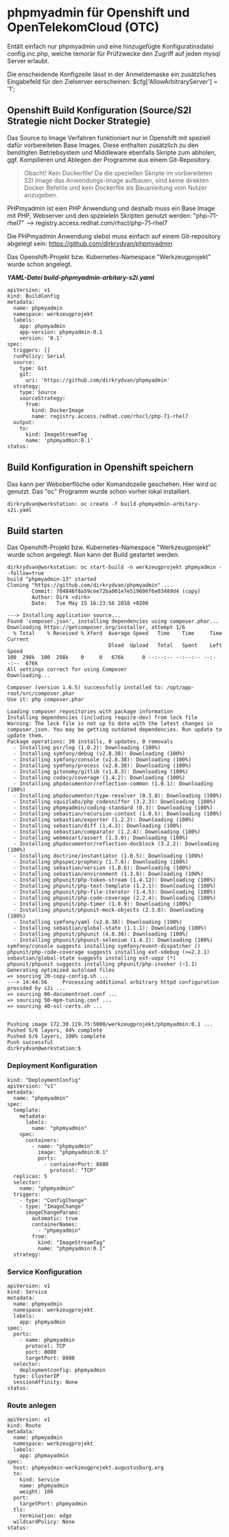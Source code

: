# phpmyadmin für Openshift und OpenTelekomCloud (OTC)

Entält einfach nur phpmyadmin und eine hinzugefügte Konfiguratinsdatei config.inc.php,
welche temorär für Prüfzwecke den Zugriff auf jeden mysql Server erlaubt.

Die enscheidende Konfigzeile lässt in der Anmeldemaske ein zusätzliches Eingabefeld für den Zielserver eerscheinen:
$cfg['AllowArbitraryServer'] = '1';

## Openshift Build Konfiguration (Source/S2I Strategie nicht Docker Strategie)
Das Source to Image Verfahren funktioniert nur in Openshift mit speziell dafür vorbereiteten Base Images.
Diese enthalten zusätzlich zu den benötigten Betriebsystem und Middleware ebenfalls Skripte zum abholen, ggf. Kompilieren und Ablegen der Programme aus einem Git-Repository.
> Obacht! Kein Dockerfile!
>Da die speziellen Skripte im vorbereiteten S2I Image das Anwendungs-Image aufbauen, sind keine direkten Docker Befehle und kein Dockerfile als Bauanleitung vom Nutzer anzugeben.

PHPmyadmin ist eien PHP Anwendung und deshalb muss ein Base Image mit PHP, Webserver und den spzeieleln Skripten genutzt werden:
"php-71-rhel7" --> registry.access.redhat.com/rhscl/php-71-rhel7

Die PHPmyadmin Anwendung slebst muss einfach auf einem Git-repository abgelegt sein:
https://github.com/dirkrydvan/phpmyadmin

Das Openshift-Projekt bzw. Kubernetes-Namespace "Werkzeugprojekt" wurde schon angelegt.


___YAML-Datei build-phpmyadmin-arbitary-s2i.yaml___
```
apiVersion: v1
kind: BuildConfig
metadata:
  name: phpmyadmin
  namespace: werkzeugprojekt
  labels:
    app: phpmyadmin
    app-version: phpmyadmin-0.1
    version: '0.1'
spec:
  triggers: []
  runPolicy: Serial
  source:
    type: Git
    git:
      uri: 'https://github.com/dirkrydvan/phpmyadmin'
  strategy:
    type: Source
    sourceStrategy:
      from:
        kind: DockerImage
        name: registry.access.redhat.com/rhscl/php-71-rhel7
  output:
    to:
      kind: ImageStreamTag
      name: 'phpmyadmin:0.1'
status:
```

## Build Konfiguration in Openshift speichern

Das kann per Weboberflöche oder Komandozeile geschehen. 
Hier wird oc genutzt. Das "oc" Programm wurde schon vorher lokal installiert.

```
dirkrydvan@workstation: oc create -f build-phpmyadmin-arbitary-s2i.yaml
```

## Build starten

Das Openshift-Projekt bzw. Kubernetes-Namespace "Werkzeugprojekt" wurde schon angelegt.
Nun kann der Build gestartet werden. 

```
dirkrydvan@workstation: oc start-build -n werkzeugprojekt phpmyadmin --follow=true
build "phpmyadmin-13" started
Cloning "https://github.com/dirkrydvan/phpmyadmin" ...
        Commit: 704846f8a59cee72ba001e7e519606f6e03489d4 (copy)
        Author: Dirk <dirk>
        Date:   Tue May 15 16:23:56 2018 +0200

---> Installing application source...
Found 'composer.json', installing dependencies using composer.phar...
Downloading https://getcomposer.org/installer, attempt 1/6
  % Total    % Received % Xferd  Average Speed   Time    Time     Time  Current
                                 Dload  Upload   Total   Spent    Left  Speed
100  298k  100  298k    0     0   676k      0 --:--:-- --:--:-- --:--:--  676k
All settings correct for using Composer
Downloading...

Composer (version 1.6.5) successfully installed to: /opt/app-root/src/composer.phar
Use it: php composer.phar

Loading composer repositories with package information
Installing dependencies (including require-dev) from lock file
Warning: The lock file is not up to date with the latest changes in composer.json. You may be getting outdated dependencies. Run update to update them.
Package operations: 30 installs, 0 updates, 0 removals
  - Installing psr/log (1.0.2): Downloading (100%)
  - Installing symfony/debug (v2.8.38): Downloading (100%)
  - Installing symfony/console (v2.8.38): Downloading (100%)
  - Installing symfony/process (v2.8.38): Downloading (100%)
  - Installing gitonomy/gitlib (v1.0.3): Downloading (100%)
  - Installing codacy/coverage (1.4.2): Downloading (100%)
  - Installing phpdocumentor/reflection-common (1.0.1): Downloading (100%)
  - Installing phpdocumentor/type-resolver (0.3.0): Downloading (100%)
  - Installing squizlabs/php_codesniffer (3.2.3): Downloading (100%)
  - Installing phpmyadmin/coding-standard (0.3): Downloading (100%)
  - Installing sebastian/recursion-context (1.0.5): Downloading (100%)
  - Installing sebastian/exporter (1.2.2): Downloading (100%)
  - Installing sebastian/diff (1.4.3): Downloading (100%)
  - Installing sebastian/comparator (1.2.4): Downloading (100%)
  - Installing webmozart/assert (1.3.0): Downloading (100%)
  - Installing phpdocumentor/reflection-docblock (3.2.2): Downloading (100%)
  - Installing doctrine/instantiator (1.0.5): Downloading (100%)
  - Installing phpspec/prophecy (1.7.6): Downloading (100%)
  - Installing sebastian/version (1.0.6): Downloading (100%)
  - Installing sebastian/environment (1.3.8): Downloading (100%)
  - Installing phpunit/php-token-stream (1.4.12): Downloading (100%)
  - Installing phpunit/php-text-template (1.2.1): Downloading (100%)
  - Installing phpunit/php-file-iterator (1.4.5): Downloading (100%)
  - Installing phpunit/php-code-coverage (2.2.4): Downloading (100%)
  - Installing phpunit/php-timer (1.0.9): Downloading (100%)
  - Installing phpunit/phpunit-mock-objects (2.3.8): Downloading (100%)
  - Installing symfony/yaml (v2.8.38): Downloading (100%)
  - Installing sebastian/global-state (1.1.1): Downloading (100%)
  - Installing phpunit/phpunit (4.8.36): Downloading (100%)
  - Installing phpunit/phpunit-selenium (1.4.2): Downloading (100%)
symfony/console suggests installing symfony/event-dispatcher ()
phpunit/php-code-coverage suggests installing ext-xdebug (>=2.2.1)
sebastian/global-state suggests installing ext-uopz (*)
phpunit/phpunit suggests installing phpunit/php-invoker (~1.1)
Generating optimized autoload files
=> sourcing 20-copy-config.sh ...
---> 14:44:56     Processing additional arbitrary httpd configuration provided by s2i ...
=> sourcing 00-documentroot.conf ...
=> sourcing 50-mpm-tuning.conf ...
=> sourcing 40-ssl-certs.sh ...


Pushing image 172.30.119.75:5000/werkzeugprojekt/phpmyadmin:0.1 ...
Pushed 5/6 layers, 84% complete
Pushed 6/6 layers, 100% complete
Push successful
dirkrydvan@workstation:$ 
```

### Deployment Konfiguration

```
kind: "DeploymentConfig"
apiVersion: "v1"
metadata:
  name: "phpmyadmin"
spec:
  template:
    metadata:
      labels:
        name: "phpmyadmin"
    spec:
      containers:
        - name: "phpmyadmin"
          image: "phpmyadmin:0.1"
          ports:
            - containerPort: 8080
              protocol: "TCP"
  replicas: 5
  selector:
    name: "phpmyadmin"
  triggers:
    - type: "ConfigChange"
    - type: "ImageChange"
      imageChangeParams:
        automatic: true
        containerNames:
          - "phpmyadmin"
        from:
          kind: "ImageStreamTag"
          name: "phpmyadmin:0.1"
  strategy:
```


### Service Konfiguration

```
apiVersion: v1
kind: Service
metadata:
  name: phpmyadmin
  namespace: werkzeugprojekt
  labels:
    app: phpmyadmin
spec:
  ports:
    - name: phpmyadmin
      protocol: TCP
      port: 8080
      targetPort: 8080
  selector:
    deploymentconfig: phpmyadmin
  type: ClusterIP
  sessionAffinity: None
status:
```

### Route anlegen

```
apiVersion: v1
kind: Route
metadata:
  name: phpmyadmin
  namespace: werkzeugprojekt
  labels:
    app: phpmayadmin
spec:
  host: phpmyadmin-werkzeugprojekt.augustusburg.org
  to:
    kind: Service
    name: phpmyadmin
    weight: 100
  port:
    targetPort: phpmyadmin
  tls:
    termination: edge
  wildcardPolicy: None
status:
```
